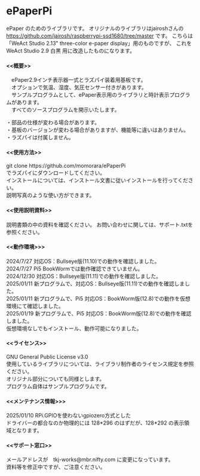 # ePaperPi

ePaper のためのライブラリです。
オリジナルのライブラリはjairoshさんの
https://github.com/jairosh/raspberrypi-ssd1680/tree/master
です。
こちらは 「WeAct Studio 2.13" three-color e-paper display」用のものですが、
これを　WeAct Studio 2.9 白黒 用に改造したものになります。

<h4><<概要>></h4>
　ePaper2.9インチ表示器一式とラズパイ装着用基板です。 <br>
　オプションで気温、湿度、気圧センサー付きがあります。<br>
　サンプルプログラムとして、ePaper表示用のライブラリと時計表示プログラムがあります。 <br>
　すべてのソースプログラムを開示いたします。 <br>

・部品の仕様が変わる場合があります。 <br>
・基板のバージョンが変わる場合がありますが、機能等に違いはありません。<br>
・ラズパイは付属しません。<br>

<h4><<使用方法>></h4>
git clone https://github.com/momorara/ePaperPi <br>
でラズパイにダウンロードしてください。<br>
インストールについては、インストール文書に従いインストールを行ってください。<br>
説明写真のような使い方ができます。<br>

<h4><<使用説明資料>></h4>
説明書類の中の資料を確認ください。
お問い合わせに関しては、サポート.txtを参照ください。<br>

<h4><<動作環境>>></h4>
2024/7/27 対応OS：Bullseye版(11.10)での動作を確認しました。<br>
2024/7/27 Pi5 BookWormでは動作確認できていません。<br>
2024/12/30 対応OS：Bullseye版(11.11)での動作を確認しました。<br>
2025/01/11 新プログラムで、対応OS：Bullseye版(11.11)での動作を確認しました。 <br>
2025/01/11 新プログラムで、Pi5 対応OS：BookWorm版(12.8)での動作を仮想環境にて確認しました。 <br>
2025/01/19 新プログラムで、Pi5 対応OS：BookWorm版(12.8)での動作を確認しました。 <br>
仮想環境なしでもインストール、動作可能になりました。
  
<h4><<ライセンス>></h4>
GNU General Public License v3.0 <br>
使用しているライブラリについては、ライブラリ制作者のライセンス規定を参照ください。 <br>
オリジナル部分についても同様とします。 <br>
プログラム自体はサンプルプログラムです。 <br>

<h4><<メンテナンス情報>>></h4>
2025/01/10 RPi.GPIOを使わないgpiozero方式とした<br>
ドライバーの都合なのか物理的には 128*296 のはずだが、128*292 の表示領域となります。<br>

<h4><<サポート窓口>></h4>
  メールアドレスが　tkj-works@mbr.nifty.com に変更になっています。<br>
  資料等を修正中ですが、ご注意ください。<br>
